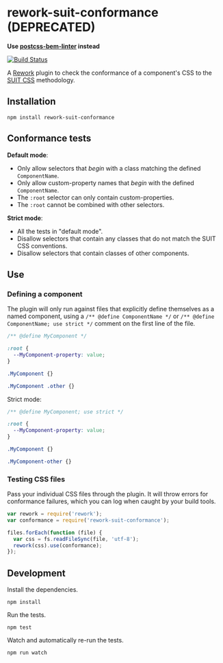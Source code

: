# rework-suit-conformance (DEPRECATED)

**Use [postcss-bem-linter](https://github.com/postcss/postcss-bem-linter) instead**

[![Build Status](https://secure.travis-ci.org/suitcss/rework-suit-conformance.png?branch=master)](http://travis-ci.org/suitcss/rework-suit-conformance)

A [Rework](https://github.com/reworkcss/rework) plugin to check the conformance
of a component's CSS to the [SUIT CSS](https://github.com/suitcss/suit) methodology.

## Installation

```
npm install rework-suit-conformance
```

## Conformance tests

**Default mode**:

* Only allow selectors that *begin* with a class matching the defined `ComponentName`.
* Only allow custom-property names that *begin* with the defined `ComponentName`.
* The `:root` selector can only contain custom-properties.
* The `:root` cannot be combined with other selectors.

**Strict mode**:

* All the tests in "default mode".
* Disallow selectors that contain any classes that do not match the SUIT CSS conventions.
* Disallow selectors that contain classes of other components.

## Use

### Defining a component

The plugin will only run against files that explicitly define themselves as a
named component, using a `/** @define ComponentName */` or `/** @define
ComponentName; use strict */` comment on the first line of the file.

```css
/** @define MyComponent */

:root {
  --MyComponent-property: value;
}

.MyComponent {}

.MyComponent .other {}
```

Strict mode:

```css
/** @define MyComponent; use strict */

:root {
  --MyComponent-property: value;
}

.MyComponent {}

.MyComponent-other {}
```

### Testing CSS files

Pass your individual CSS files through the plugin. It will throw errors for
conformance failures, which you can log when caught by your build tools.

```js
var rework = require('rework');
var conformance = require('rework-suit-conformance');

files.forEach(function (file) {
  var css = fs.readFileSync(file, 'utf-8');
  rework(css).use(conformance);
});
```

## Development

Install the dependencies.

```
npm install
```

Run the tests.

```
npm test
```

Watch and automatically re-run the tests.

```
npm run watch
```
